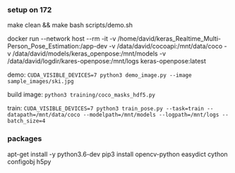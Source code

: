 ### setup on 172
make clean && make
bash scripts/demo.sh

docker run --network host --rm -it -v /home/david/keras_Realtime_Multi-Person_Pose_Estimation:/app-dev -v /data/david/cocoapi:/mnt/data/coco -v /data/david/models/keras_openpose:/mnt/models -v /data/david/logdir/kares-openpose:/mnt/logs keras-openpose:latest

demo:
`CUDA_VISIBLE_DEVICES=7 python3 demo_image.py --image sample_images/ski.jpg`

build image:
`python3 training/coco_masks_hdf5.py`

train:
`CUDA_VISIBLE_DEVICES=7 python3 train_pose.py --task=train --datapath=/mnt/data/coco --modelpath=/mnt/models --logpath=/mnt/logs --batch_size=4`

### packages

apt-get install -y python3.6-dev
pip3 install opencv-python easydict cython configobj h5py

